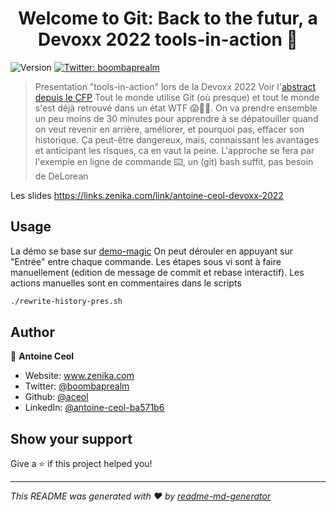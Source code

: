 <h1 align="center">Welcome to Git: Back to the futur, a Devoxx 2022 tools-in-action 👋</h1>
<p>
  <img alt="Version" src="https://img.shields.io/badge/version-1.0.0-blue.svg?cacheSeconds=2592000" />
  <a href="https://twitter.com/boombaprealm" target="_blank">
    <img alt="Twitter: boombaprealm" src="https://img.shields.io/twitter/follow/boombaprealm.svg?style=social" />
  </a>
</p>

> Presentation &#34;tools-in-action&#34; lors de la Devoxx 2022
> Voir l'[abstract depuis le CFP](https://cfp.devoxx.fr/2022/talk/LXE-2783/Git,_back_to_the_future_)
> Tout le monde utilise Git (où presque) et tout le monde s'est déjà retrouvé dans un état WTF 😱🤬🤯.
> On va prendre ensemble un peu moins de 30 minutes pour apprendre à se dépatouiller quand on veut revenir en arrière, améliorer, et pourquoi pas, effacer son historique. Ça peut-être dangereux, mais, connaissant les avantages et anticipant les risques, ca en vaut la peine. L'approche se fera par l'exemple en ligne de commande ⌨️, un (git) bash suffit, pas besoin de DeLorean

Les slides https://links.zenika.com/link/antoine-ceol-devoxx-2022

## Usage
La démo se base sur [demo-magic](https://github.com/paxtonhare/demo-magic)
On peut dérouler en appuyant sur "Entrée" entre chaque commande. 
Les étapes sous vi sont à faire manuellement (edition de message de commit et rebase interactif). Les actions manuelles sont en commentaires dans le scripts

```sh
./rewrite-history-pres.sh
```

## Author

👤 **Antoine Ceol**

* Website: www.zenika.com
* Twitter: [@boombaprealm](https://twitter.com/boombaprealm)
* Github: [@aceol](https://github.com/aceol)
* LinkedIn: [@antoine-ceol-ba571b6](https://linkedin.com/in/antoine-ceol-ba571b6)

## Show your support

Give a ⭐️ if this project helped you!

***
_This README was generated with ❤️ by [readme-md-generator](https://github.com/kefranabg/readme-md-generator)_
